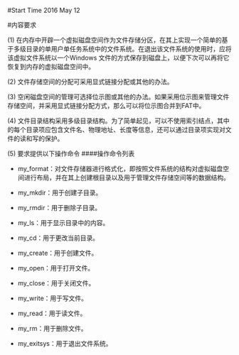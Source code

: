 #Start Time
2016 May 12

#内容要求

(1)   在内存中开辟一个虚拟磁盘空间作为文件存储分区，在其上实现一个简单的基于多级目录的单用户单任务系统中的文件系统。在退出该文件系统的使用时，应将该虚拟文件系统以一个Windows 文件的方式保存到磁盘上，以便下次可以再将它恢复到内存的虚拟磁盘空间中。

(2)   文件存储空间的分配可采用显式链接分配或其他的办法。

(3)   空闲磁盘空间的管理可选择位示图或其他的办法。如果采用位示图来管理文件存储空间，并采用显式链接分配方式，那么可以将位示图合并到FAT中。

(4)   文件目录结构采用多级目录结构。为了简单起见，可以不使用索引结点，其中的每个目录项应包含文件名、物理地址、长度等信息，还可以通过目录项实现对文件的读和写的保护。

(5)   要求提供以下操作命令
####操作命令列表
* my_format：对文件存储器进行格式化，即按照文件系统的结构对虚拟磁盘空间进行布局，并在其上创建根目录以及用于管理文件存储空间等的数据结构。

* my_mkdir：用于创建子目录。

*  my_rmdir：用于删除子目录。

*  my_ls：用于显示目录中的内容。

* my_cd：用于更改当前目录。

*  my_create：用于创建文件。

* my_open：用于打开文件。

*  my_close：用于关闭文件。

* my_write：用于写文件。

*  my_read：用于读文件。

* my_rm：用于删除文件。

*  my_exitsys：用于退出文件系统。
